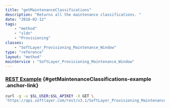 ```yaml
---
title: "getMaintenanceClassifications"
description: "Returns all the maintenance classifications. "
date: "2018-02-12"
tags:
    - "method"
    - "sldn"
    - "Provisioning"
classes:
    - "SoftLayer_Provisioning_Maintenance_Window"
type: "reference"
layout: "method"
mainService : "SoftLayer_Provisioning_Maintenance_Window"
---
```


### [REST Example](#getMaintenanceClassifications-example) <a href="/article/rest/"><i class="fas fa-question"></i></a> {#getMaintenanceClassifications-example .anchor-link} 
```bash
curl -g -u $SL_USER:$SL_APIKEY -X GET \
'https://api.softlayer.com/rest/v3.1/SoftLayer_Provisioning_Maintenance_Window/getMaintenanceClassifications'
```
